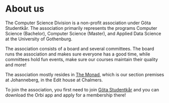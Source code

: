 # About us
The Computer Science Division is a non-profit association under Göta Studentkår.
The association primarily represents the programs Computer Science (Bachelor), Computer Science (Master), and Applied Data Science at the University of Gothenburg.

The association consists of a board and several committees.
The board runs the association and makes sure everyone has a good time, while committees hold fun events, 
make sure our courses maintain their quality and more!

The association mostly resides in [The Monad](https://goo.gl/maps/vp7kAQRcWrZWo2Xc9),
which is our section premises at Johanneberg, in the Edit house at Chalmers.

To join the association, you first need to join [Göta Studentkår](https://gotastudentkar.se/sv/medlemsformaner)
and you can download the Orbi app and apply for a membership there!